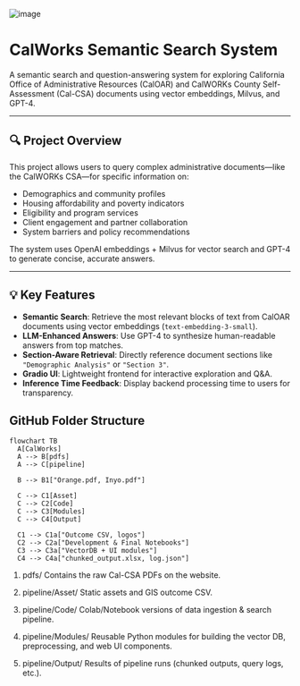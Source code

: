 ![image](https://github.com/user-attachments/assets/e7dcf673-2a0b-4a86-8b1c-0f4723d0bcae) 

# CalWorks Semantic Search System

A semantic search and question-answering system for exploring California Office of Administrative Resources (CalOAR) and CalWORKs County Self-Assessment (Cal-CSA) documents using vector embeddings, Milvus, and GPT-4.

---

## 🔍 Project Overview

This project allows users to query complex administrative documents—like the CalWORKs CSA—for specific information on:

- Demographics and community profiles
- Housing affordability and poverty indicators
- Eligibility and program services
- Client engagement and partner collaboration
- System barriers and policy recommendations

The system uses OpenAI embeddings + Milvus for vector search and GPT-4 to generate concise, accurate answers.

---

## 💡 Key Features

- **Semantic Search**: Retrieve the most relevant blocks of text from CalOAR documents using vector embeddings (`text-embedding-3-small`).
- **LLM-Enhanced Answers**: Use GPT-4 to synthesize human-readable answers from top matches.
- **Section-Aware Retrieval**: Directly reference document sections like `"Demographic Analysis"` or `"Section 3"`.
- **Gradio UI**: Lightweight frontend for interactive exploration and Q&A.
- **Inference Time Feedback**: Display backend processing time to users for transparency.

## GitHub Folder Structure 

```mermaid
flowchart TB
  A[CalWorks]
  A --> B[pdfs]
  A --> C[pipeline]

  B --> B1["Orange.pdf, Inyo.pdf"]

  C --> C1[Asset]
  C --> C2[Code]
  C --> C3[Modules]
  C --> C4[Output]

  C1 --> C1a["Outcome CSV, logos"]
  C2 --> C2a["Development & Final Notebooks"]
  C3 --> C3a["VectorDB + UI modules"]
  C4 --> C4a["chunked_output.xlsx, log.json"]
```
1. pdfs/
Contains the raw Cal-CSA PDFs on the website.

2. pipeline/Asset/
Static assets and GIS outcome CSV.

3. pipeline/Code/
Colab/Notebook versions of data ingestion & search pipeline.

4. pipeline/Modules/
Reusable Python modules for building the vector DB, preprocessing, and web UI components.

5. pipeline/Output/
Results of pipeline runs (chunked outputs, query logs, etc.).
